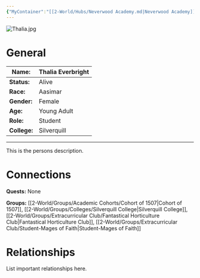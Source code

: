 ```yaml
---
{"MyContainer":"[[2-World/Hubs/Neverwood Academy.md|Neverwood Academy]]","MyCategory":null,"image":"Thalia.jpg","tags":["Category/People"],"obsidianUIMode":"preview","aliases":null,"NoteStatus":"❓","char_status":"Alive","char_race":"Aasimar","char_gender":"Female","char_role":"Student","char_college":"Silverquill","char_items":null,"char_age":"Young Adult","parents":null,"children":null,"enemies":null,"allies":null,"siblings":null,"partner":null,"Connected_Quests":[],"Connected_Groups":["[[Cohort of 1507|Cohort of 1507]]","[[Silverquill College|Silverquill College]]","[[Fantastical Horticulture Club|Fantastical Horticulture Club]]","[[Student-Mages of Faith|Student-Mages of Faith]]"],"dg-publish":true,"dg-path":"World/People/Students/Thalia Everbright.md","permalink":"/world/people/students/thalia-everbright/","dgPassFrontmatter":true,"updated":"2025-10-04T11:53:50.000+01:00"}
---
```



![Thalia.jpg](/img/user/z_Assets/character_art/NPCs/Cohort%20of%201507/Thalia.jpg)
# General


| Name:        | Thalia Everbright |
| ------------ | ----------------- |
| **Status:**  | Alive             |
| **Race:**    | Aasimar           |
| **Gender:**  | Female            |
| **Age:**     | Young Adult       |
| **Role:**    | Student           |
| **College:** | Silverquill       |


---

This is the persons description. 


# Connections


**Quests:** None 

**Groups:** [[2-World/Groups/Academic Cohorts/Cohort of 1507\|Cohort of 1507]], [[2-World/Groups/Colleges/Silverquill College\|Silverquill College]], [[2-World/Groups/Extracurricular Club/Fantastical Horticulture Club\|Fantastical Horticulture Club]], [[2-World/Groups/Extracurricular Club/Student-Mages of Faith\|Student-Mages of Faith]]


# Relationships

List important relationships here. 

